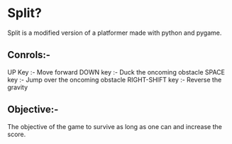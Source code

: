 # Split?

Split is a modified version of a platformer made with python and pygame.

## Conrols:-

UP Key :- Move forward
DOWN key :- Duck the oncoming obstacle
SPACE key :- Jump over the oncoming obstacle
RIGHT-SHIFT key :- Reverse the gravity

## Objective:-

The objective of the game to survive as long as one can and increase the score.
